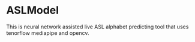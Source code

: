 # ASLModel
This is neural network assisted live ASL alphabet predicting tool that uses tenorflow mediapipe and opencv.
